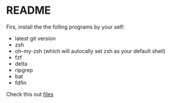 # README
Firs, install the the folling programs by your self:
- latest git version
- zsh
- oh-my-zsh (which will autocally set zsh as your default shell)
- fzf
- delta
- ripgrep
- bat
- fdfin

Check this out [files](/Set-up.md)
